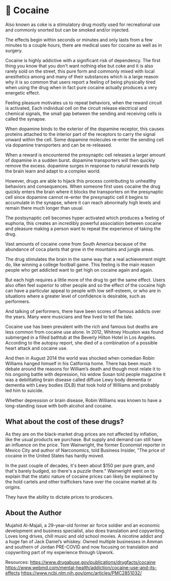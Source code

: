 # 💊 Cocaine

Also known as coke is a stimulatory drug mostly used for recreational use and
commonly snorted but can be smoked and/or injected.

The effects begin within seconds or minutes and only lasts from a few minutes to
a couple hours, there are medical uses for cocaine as well as in surgery.

Cocaine is highly addictive with a significant risk of dependency. The first
thing you know that you don't want nothing else but coke and it is also rarely
sold on the street, this pure form and commonly mixed with local anesthetics
among and many of their substances which is a large reason why it is so common
that users report a feeling of being physically tired when using the drug when
in fact pure cocaine actually produces a very energetic effect.

Feeling pleasure motivates us to repeat behaviors, when the reward circuit is
activated, Each individual cell on the circuit release electrical and chemical
signals, the small gap between the sending and receiving cells is called the
synapse.

When dopamine binds to the exterior of the dopamine receptor, this causes
proteins attached to the interior part of the receptors to carry the signal
onward within the cell. Some dopamine molecules re-enter the sending cell via
dopamine transporters and can be re-released.

When a reward is encountered the presynaptic cell releases a larger amount of
dopamine in a sudden burst. dopamine transporters will then quickly remove the
excess. dopamine surges in response to natural rewards help the brain learn and
adapt to a complex world.

However, drugs are able to hijack this process contributing to unhealthy
behaviors and consequences. When someone first uses cocaine the drug quickly
enters the brain where it blocks the transporters on the presynaptic cell since
dopamine cannot re-enter the presynaptic cell it begins to accumulate in the
synapse, where it can reach abnormally high levels and remain there much longer
than usual.

The postsynaptic cell becomes hyper activated which produces a feeling of
euphoria, this creates an incredibly powerful association between cocaine and
pleasure making a person want to repeat the experience of taking the drug.

Vast amounts of cocaine come from South America because of the abundance of coca
plants that grow in the mountains and jungle areas.

The drug stimulates the brain in the same way that a real achievement might do,
like winning a college football game. This feeling is the main reason people who
get addicted want to get high on cocaine again and again.

But each high requires a little more of the drug to get the same effect. Users
also often feel superior to other people and so the effect of the cocaine high
can have a particular appeal to people with low self-esteem, or who are in
situations where a greater level of confidence is desirable, such as performers.

And talking of performers, there have been scores of famous addicts over the
years. Many were musicians and few lived to tell the tale.

Cocaine use has been prevalent with the rich and famous but deaths are less
common from cocaine use alone. In 2012, Whitney Houston was found submerged in a
filled bathtub at the Beverly Hilton Hotel in Los Angeles. According to the
autopsy report, she died of a combination of a possible heart attack and cocaine
use.

And then in August 2014 the world was shocked when comedian Robin Williams
hanged himself in his California home. There has been much debate around the
reasons for William’s death and though most relate it to his ongoing battle with
depression, his widow Susan told people magazine it was a debilitating brain
disease called diffuse Lewy body dementia or dementia with Lewy bodies (DLB)
that took hold of Williams and probably led him to suicide.

Whether depression or brain disease, Robin Williams was known to have a
long-standing issue with both alcohol and cocaine.

## What about the cost of these drugs?

As they are on the black-market drug prices are not affected by inflation, like
the usual products we purchase. But supply and demand can still have an
influence on the price. Tom Wainwright, the former Economist reporter in Mexico
City and author of Narconomics, told Business Insider, "The price of cocaine in
the United States has hardly moved.

In the past couple of decades, it's been about $150 per pure gram, and that's
barely budged, so there's a puzzle there." Wainwright went on to explain that
the static nature of cocaine prices can likely be explained by the hold cartels
and other traffickers have over the cocaine market at its origins.

They have the ability to dictate prices to producers.

## About the Author

Mujahid Al-Majali, a 29-year-old former air force soldier and an economic
development and business specialist, also does translation and copywriting.
Loves long drives, chill music and old school movies. A nicotine addict and a
huge fan of Jack Daniel’s whiskey. Owned multiple businesses in Amman and
southern of Jordan PRE-COVID and now focusing on translation and copywriting
part of my experience through Upwork.

Resources: <https://www.drugabuse.gov/publications/drugfacts/cocaine>
<https://www.webmd.com/mental-health/addiction/cocaine-use-and-its-effects>
<https://www.ncbi.nlm.nih.gov/pmc/articles/PMC2851032/>
